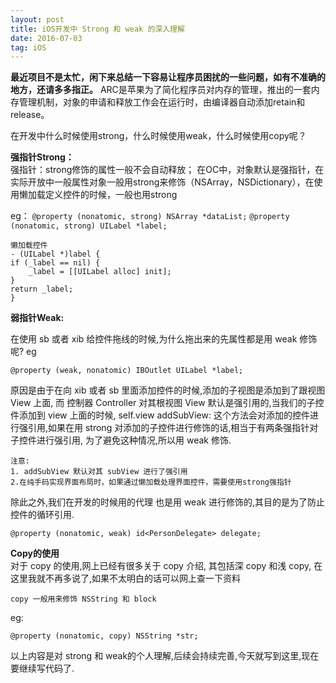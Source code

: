 ```yaml
---
layout: post
title: iOS开发中 Strong 和 weak 的深入理解
date: 2016-07-03
tag: iOS
---
```


**最近项目不是太忙，闲下来总结一下容易让程序员困扰的一些问题，如有不准确的地方，还请多多指正。**
ARC是苹果为了简化程序员对内存的管理，推出的一套内存管理机制，对象的申请和释放工作会在运行时，由编译器自动添加retain和release。

在开发中什么时候使用strong，什么时候使用weak，什么时候使用copy呢？

**强指针Strong：**<br>
	强指针：strong修饰的属性一般不会自动释放；
		   在OC中，对象默认是强指针，在实际开放中一般属性对象一般用strong来修饰（NSArray，NSDictionary），在使用懒加载定义控件的时候，一般也用strong

eg：
`@property (nonatomic, strong) NSArray *dataList;`
`@property (nonatomic, strong) UILabel *label;
`

	
	懒加载控件
	- (UILabel *)label {
    if (_label == nil) {
        _label = [[UILabel alloc] init];
    }
    return _label;
	}

**弱指针Weak:**<br>

在使用 sb 或者 xib 给控件拖线的时候,为什么拖出来的先属性都是用 weak 修饰呢?
eg

	@property (weak, nonatomic) IBOutlet UILabel *label;


原因是由于在向 xib 或者 sb 里面添加控件的时候,添加的子视图是添加到了跟视图 View 上面, 而 控制器 Controller 对其根视图 View 默认是强引用的,当我们的子控件添加到 view 上面的时候, self.view addSubView: 这个方法会对添加的控件进行强引用,如果在用 strong 对添加的子控件进行修饰的话,相当于有两条强指针对子控件进行强引用, 为了避免这种情况,所以用 weak 修饰.
	
	注意: 
	1. addSubView 默认对其 subView 进行了强引用
	2.在纯手码实现界面布局时，如果通过懒加载处理界面控件，需要使用strong强指针


除此之外,我们在开发的时候用的代理 也是用 weak 进行修饰的,其目的是为了防止控件的循环引用.

	@property (nonatomic, weak) id<PersonDelegate> delegate;



**Copy的使用**<br>
对于 copy 的使用,网上已经有很多关于 copy 介绍, 其包括深 copy 和浅 copy, 在这里我就不再多说了,如果不太明白的话可以网上查一下资料

	copy 一般用来修饰 NSString 和 block
	
eg:

`@property (nonatomic, copy) NSString *str;
`

以上内容是对 strong 和 weak的个人理解,后续会持续完善,今天就写到这里,现在要继续写代码了.